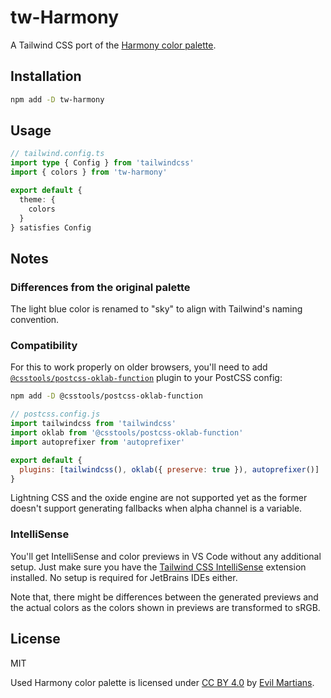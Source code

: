 # tw-Harmony

A Tailwind CSS port of the [Harmony color palette](https://www.figma.com/community/file/1287828769207775946).

## Installation

```sh
npm add -D tw-harmony
```

## Usage

```ts
// tailwind.config.ts
import type { Config } from 'tailwindcss'
import { colors } from 'tw-harmony'

export default {
  theme: {
    colors
  }
} satisfies Config
```

## Notes

### Differences from the original palette

The light blue color is renamed to "sky" to align with Tailwind's naming convention.

### Compatibility

For this to work properly on older browsers, you'll need to add [`@csstools/postcss-oklab-function`](https://github.com/csstools/postcss-plugins/tree/main/plugins/postcss-oklab-function) plugin to your PostCSS config:

```sh
npm add -D @csstools/postcss-oklab-function
```

```js
// postcss.config.js
import tailwindcss from 'tailwindcss'
import oklab from '@csstools/postcss-oklab-function'
import autoprefixer from 'autoprefixer'

export default {
  plugins: [tailwindcss(), oklab({ preserve: true }), autoprefixer()]
}
```

Lightning CSS and the oxide engine are not supported yet as the former doesn't support generating fallbacks when alpha channel is a variable.

### IntelliSense

You'll get IntelliSense and color previews in VS Code without any additional setup. Just make sure you have the [Tailwind CSS IntelliSense](https://marketplace.visualstudio.com/items?itemName=bradlc.vscode-tailwindcss) extension installed. No setup is required for JetBrains IDEs either.

Note that, there might be differences between the generated previews and the actual colors as the colors shown in previews are transformed to sRGB.

## License

MIT

Used Harmony color palette is licensed under [CC BY 4.0](https://creativecommons.org/licenses/by/4.0/) by [Evil Martians](https://evilmartians.com/).
